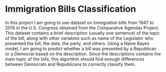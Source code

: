 # Immigration Bills Classification

In this project I am going to use dataset on immigration bills from 1947 to 2016 in the U.S. Congress obtained from the Comparative Agendas Project. This dataset contains a brief description (usually one sentence) of the topic of the bill, along with other variables such as name of the Legislator who presented the bill, the date, the party, and others. Using a Naive Bayes model, I am going to predict whether a bill was presented by a Republican or a Democrat based on the description. Since the descriptions contains the main topic of the bills, this algortihm should find enough differences between Democrats and Republicans to correctly classify them.


